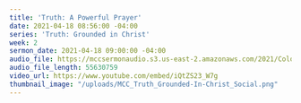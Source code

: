 ```yaml
---
title: 'Truth: A Powerful Prayer'
date: 2021-04-18 08:56:00 -04:00
series: 'Truth: Grounded in Christ'
week: 2
sermon_date: 2021-04-18 09:00:00 -04:00
audio_file: https://mccsermonaudio.s3.us-east-2.amazonaws.com/2021/Colossians/Colossians+Week+2.mp3
audio_file_length: 55630759
video_url: https://www.youtube.com/embed/iQtZS23_W7g
thumbnail_image: "/uploads/MCC_Truth_Grounded-In-Christ_Social.png"
---
```


